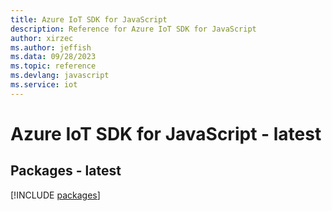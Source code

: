 ```yaml
---
title: Azure IoT SDK for JavaScript
description: Reference for Azure IoT SDK for JavaScript
author: xirzec
ms.author: jeffish
ms.data: 09/28/2023
ms.topic: reference
ms.devlang: javascript
ms.service: iot
---
```

# Azure IoT SDK for JavaScript - latest
## Packages - latest
[!INCLUDE [packages](iot-index.md)]